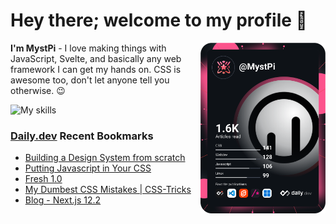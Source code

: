 # Hey there; welcome to my profile 👋

<a href="https://app.daily.dev/MystPi"><img src="https://github.com/MystPi/MystPi/blob/main/devcard.svg" width="200" alt="MystPi's Dev Card" align="right"/></a>

**I'm MystPi** - I love making things with JavaScript, Svelte, and basically any web framework I can get my hands on. CSS is awesome too, don't let anyone tell you otherwise. 😉

![My skills](https://skillicons.dev/icons?i=svelte,js,html,css,py,ruby,react,tailwind)

### [Daily.dev](https://daily.dev) Recent Bookmarks
<!-- daily.dev BOOKMARKS:START -->
- [Building a Design System from scratch](https://app.daily.dev/posts/yXzyXmG9a?utm_source=rss&utm_medium=bookmarks&utm_campaign=Itr6mLfRdMms0HCyePtl9)
- [Putting Javascript in Your CSS](https://app.daily.dev/posts/VsJcZq6oF?utm_source=rss&utm_medium=bookmarks&utm_campaign=Itr6mLfRdMms0HCyePtl9)
- [Fresh 1.0](https://app.daily.dev/posts/jEX-9ypIa?utm_source=rss&utm_medium=bookmarks&utm_campaign=Itr6mLfRdMms0HCyePtl9)
- [My Dumbest CSS Mistakes | CSS-Tricks](https://app.daily.dev/posts/kvT8mo5k7?utm_source=rss&utm_medium=bookmarks&utm_campaign=Itr6mLfRdMms0HCyePtl9)
- [Blog - Next.js 12.2](https://app.daily.dev/posts/vNUSctH7E?utm_source=rss&utm_medium=bookmarks&utm_campaign=Itr6mLfRdMms0HCyePtl9)
<!-- daily.dev BOOKMARKS:END -->
